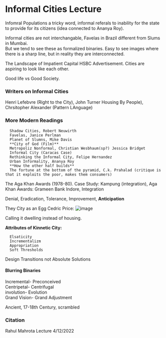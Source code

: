 # Informal Cities Lecture

Infomral Populations a tricky word, informal referals to inability for the state to provide for its citizens (idea connected to Ananya Roy). 


Informal cities are not interchangable, Favelas in Brazil different from Slums in Mumbai.  
But we tend to see these as formalized binaries. Easy to see images where there is a sharp line, but in reality they are interconnected. 


The Landscape of Impatient Capital HSBC Advertisement. 
Cities are aspiring to look like each other. 


Good life vs Good Society. 

### Writers on Informal Cities
Henri Lefebvre (Right to the City), John Turner Housing By People), Chrsitopher Alexander (Pattern LAnguage)

### More Modern Readings

      Shadow Cities, Robert Neuwirth
      Favelas, Janice Perlman
      Planet of Slumns, Mike Davis
      **City of God (Film)**
      Metropoliz Nonformal, Christian Wesbhaum(sp?) Jessica Bridget
      Informal City (Caracas Case)
      Rethinking the Informal City, Felipe Hernandez
      Urban Informality, Ananya Roy
      **How the other half builds**
      The fortune at the bottom of the pyramid, C.k. Prahalad (critique is that it exploits the poor, makes them consumers)


The Aga Khan Awards (1978-80). Case Study: Kampung (integration),
Aga Khan Awards: Grameen Bank
Indore, Integration


Denial,
Eradication, 
Tolerance,
Improvement, 
**Anticipation** 

They City as an Egg  Cedric Price:
![image](https://user-images.githubusercontent.com/34726888/162996138-0589e0c1-5b97-4bec-8693-ad742426ee24.png)

Calling it dwelling instead of housing. 

**Attributes of Kinnetic City:**

      Elsaticity  
      Incrementalizm
      Appropriation
      Soft Thresholds

Design Transitions not Absolute Solutions

#### Blurring Binaries
Incremental- Preconceived  
Centripetal- Centrifugal  
involution- Evolution  
Grand Vision- Grand Adjustment

Ancient, 17-18th Century, scrambled 
### Citation 
Rahul Mahrota Lecture 4/12/2022
